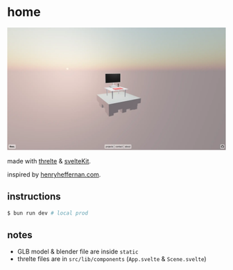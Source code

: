 # home

![screenshot](/static/projects/home.webp)

made with [threlte](https://threlte.xyz) & [svelteKit](https://kit.svelte.dev).

inspired by [henryheffernan.com](https://henryheffernan.com).

## instructions

```bash
$ bun run dev # local prod
```

## notes

- GLB model & blender file are inside `static`
- threlte files are in `src/lib/components` (`App.svelte` & `Scene.svelte`)

